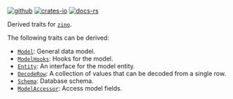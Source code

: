 [![github]](https://github.com/zino-rs/zino)
[![crates-io]](https://crates.io/crates/zino-derive)
[![docs-rs]](https://docs.rs/zino-derive)

[github]: https://img.shields.io/badge/github-8da0cb?labelColor=555555&logo=github
[crates-io]: https://img.shields.io/badge/crates.io-fc8d62?labelColor=555555&logo=rust
[docs-rs]: https://img.shields.io/badge/docs.rs-66c2a5?labelColor=555555&logo=docs.rs

Derived traits for [`zino`].

The following traits can be derived:

- [`Model`](zino_core::model::Model): General data model.
- [`ModelHooks`](zino_core::model::ModelHooks): Hooks for the model.
- [`Entity`](zino_orm::Entity): An interface for the model entity.
- [`DecodeRow`](zino_orm::DecodeRow): A collection of values that can be decoded from a single row.
- [`Schema`](zino_orm::Schema): Database schema.
- [`ModelAccessor`](zino_orm::ModelAccessor): Access model fields.

[`zino`]: https://github.com/zino-rs/zino

